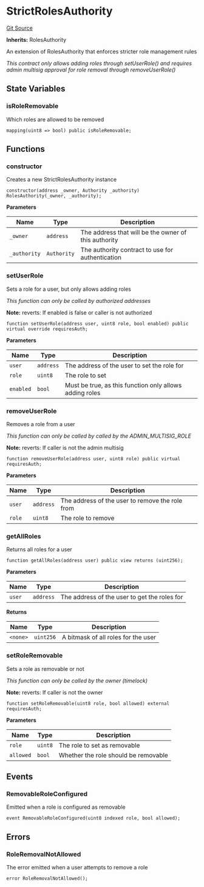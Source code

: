 # StrictRolesAuthority
[Git Source](https://github.com/Level-Money/contracts/blob/cdcafc63c9abdb8c667176cf6dd45d63276ad690/src/v2/auth/StrictRolesAuthority.sol)

**Inherits:**
RolesAuthority

An extension of RolesAuthority that enforces stricter role management rules

*This contract only allows adding roles through setUserRole() and requires admin multisig
approval for role removal through removeUserRole()*


## State Variables
### isRoleRemovable
Which roles are allowed to be removed


```solidity
mapping(uint8 => bool) public isRoleRemovable;
```


## Functions
### constructor

Creates a new StrictRolesAuthority instance


```solidity
constructor(address _owner, Authority _authority) RolesAuthority(_owner, _authority);
```
**Parameters**

|Name|Type|Description|
|----|----|-----------|
|`_owner`|`address`|The address that will be the owner of this authority|
|`_authority`|`Authority`|The authority contract to use for authentication|


### setUserRole

Sets a role for a user, but only allows adding roles

*This function can only be called by authorized addresses*

**Note:**
reverts: If enabled is false or caller is not authorized


```solidity
function setUserRole(address user, uint8 role, bool enabled) public virtual override requiresAuth;
```
**Parameters**

|Name|Type|Description|
|----|----|-----------|
|`user`|`address`|The address of the user to set the role for|
|`role`|`uint8`|The role to set|
|`enabled`|`bool`|Must be true, as this function only allows adding roles|


### removeUserRole

Removes a role from a user

*This function can only be called by called by the ADMIN_MULTISIG_ROLE*

**Note:**
reverts: If caller is not the admin multisig


```solidity
function removeUserRole(address user, uint8 role) public virtual requiresAuth;
```
**Parameters**

|Name|Type|Description|
|----|----|-----------|
|`user`|`address`|The address of the user to remove the role from|
|`role`|`uint8`|The role to remove|


### getAllRoles

Returns all roles for a user


```solidity
function getAllRoles(address user) public view returns (uint256);
```
**Parameters**

|Name|Type|Description|
|----|----|-----------|
|`user`|`address`|The address of the user to get the roles for|

**Returns**

|Name|Type|Description|
|----|----|-----------|
|`<none>`|`uint256`|A bitmask of all roles for the user|


### setRoleRemovable

Sets a role as removable or not

*This function can only be called by the owner (timelock)*

**Note:**
reverts: If caller is not the owner


```solidity
function setRoleRemovable(uint8 role, bool allowed) external requiresAuth;
```
**Parameters**

|Name|Type|Description|
|----|----|-----------|
|`role`|`uint8`|The role to set as removable|
|`allowed`|`bool`|Whether the role should be removable|


## Events
### RemovableRoleConfigured
Emitted when a role is configured as removable


```solidity
event RemovableRoleConfigured(uint8 indexed role, bool allowed);
```

## Errors
### RoleRemovalNotAllowed
The error emitted when a user attempts to remove a role


```solidity
error RoleRemovalNotAllowed();
```

